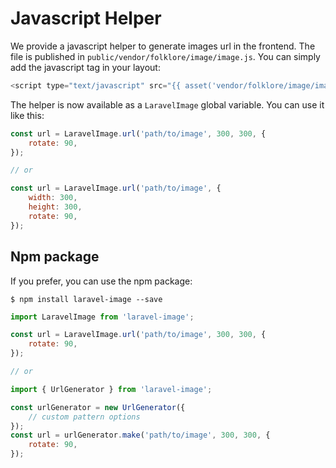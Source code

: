# Javascript Helper

We provide a javascript helper to generate images url in the frontend. The file is published in `public/vendor/folklore/image/image.js`. You can simply add the javascript tag in your layout:

```php
<script type="text/javascript" src="{{ asset('vendor/folklore/image/image.js') }}"></script>
```

The helper is now available as a `LaravelImage` global variable. You can use it like this:

```js
const url = LaravelImage.url('path/to/image', 300, 300, {
    rotate: 90,
});

// or

const url = LaravelImage.url('path/to/image', {
    width: 300,
    height: 300,
    rotate: 90,
});
```

## Npm package
If you prefer, you can use the npm package:

```shell
$ npm install laravel-image --save
```

```js
import LaravelImage from 'laravel-image';

const url = LaravelImage.url('path/to/image', 300, 300, {
    rotate: 90,
});

// or

import { UrlGenerator } from 'laravel-image';

const urlGenerator = new UrlGenerator({
    // custom pattern options
});
const url = urlGenerator.make('path/to/image', 300, 300, {
    rotate: 90,
});
```
